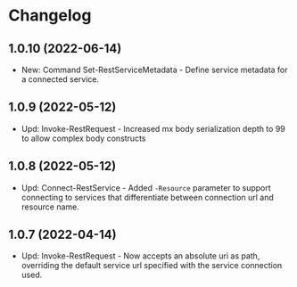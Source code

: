 ﻿# Changelog

## 1.0.10 (2022-06-14)

+ New: Command Set-RestServiceMetadata - Define service metadata for a connected service.

## 1.0.9 (2022-05-12)

+ Upd: Invoke-RestRequest - Increased mx body serialization depth to 99 to allow complex body constructs

## 1.0.8 (2022-05-12)

+ Upd: Connect-RestService - Added `-Resource` parameter to support connecting to services that differentiate between connection url and resource name.

## 1.0.7 (2022-04-14)

+ Upd: Invoke-RestRequest - Now accepts an absolute uri as path, overriding the default service url specified with the service connection used.

